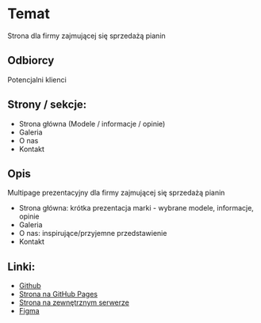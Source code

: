 # Temat

Strona dla firmy zajmującej się sprzedażą pianin

## Odbiorcy

Potencjalni klienci

## Strony / sekcje:

- Strona główna (Modele / informacje / opinie)
- Galeria
- O nas
- Kontakt

## Opis

Multipage prezentacyjny dla firmy zajmującej się sprzedażą pianin

- Strona główna: krótka prezentacja marki - wybrane modele, informacje, opinie
- Galeria
- O nas: inspirujące/przyjemne przedstawienie
- Kontakt

## Linki:

- [Github](https://github.com/soiloui/LondonPiano)
- [Strona na GitHub Pages](https://soiloui.github.io/LondonPiano/)
- [Strona na zewnętrznym serwerze](https://londonpiano.000webhostapp.com/)
- [Figma](https://www.figma.com/file/0pCqeydwf0X1oM0Da97pRU/Untitled?node-id=0%3A1)
